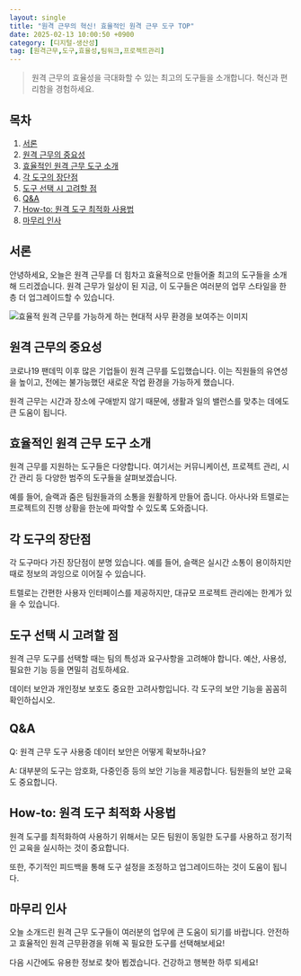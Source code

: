 ```yaml
---
layout: single
title: "원격 근무의 혁신! 효율적인 원격 근무 도구 TOP"
date: 2025-02-13 10:00:50 +0900
category: [디지털-생산성]
tag: [원격근무,도구,효율성,팀워크,프로젝트관리]
---
```

  
> 원격 근무의 효율성을 극대화할 수 있는 최고의 도구들을 소개합니다. 혁신과 편리함을 경험하세요.

## 목차
1. [서론](#서론)
2. [원격 근무의 중요성](#원격-근무의-중요성)
3. [효율적인 원격 근무 도구 소개](#효율적인-원격-근무-도구-소개)
4. [각 도구의 장단점](#각-도구의-장단점)
5. [도구 선택 시 고려할 점](#도구-선택-시-고려할-점)
6. [Q&A](#qa)
7. [How-to: 원격 도구 최적화 사용법](#how-to-원격-도구-최적화-사용법)
8. [마무리 인사](#마무리-인사)

## 서론

안녕하세요, 오늘은 원격 근무를 더 힘차고 효율적으로 만들어줄 최고의 도구들을 소개해 드리겠습니다. 원격 근무가 일상이 된 지금, 이 도구들은 여러분의 업무 스타일을 한층 더 업그레이드할 수 있습니다.


![효율적 원격 근무를 가능하게 하는 현대적 사무 환경을 보여주는 이미지](undefined)



## 원격 근무의 중요성

코로나19 팬데믹 이후 많은 기업들이 원격 근무를 도입했습니다. 이는 직원들의 유연성을 높이고, 전에는 불가능했던 새로운 작업 환경을 가능하게 했습니다.


원격 근무는 시간과 장소에 구애받지 않기 때문에, 생활과 일의 밸런스를 맞추는 데에도 큰 도움이 됩니다.



## 효율적인 원격 근무 도구 소개

원격 근무를 지원하는 도구들은 다양합니다. 여기서는 커뮤니케이션, 프로젝트 관리, 시간 관리 등 다양한 범주의 도구들을 살펴보겠습니다.


예를 들어, 슬랙과 줌은 팀원들과의 소통을 원활하게 만들어 줍니다. 아사나와 트렐로는 프로젝트의 진행 상황을 한눈에 파악할 수 있도록 도와줍니다.



## 각 도구의 장단점

각 도구마다 가진 장단점이 분명 있습니다. 예를 들어, 슬랙은 실시간 소통이 용이하지만 때로 정보의 과잉으로 이어질 수 있습니다.


트렐로는 간편한 사용자 인터페이스를 제공하지만, 대규모 프로젝트 관리에는 한계가 있을 수 있습니다.



## 도구 선택 시 고려할 점

원격 근무 도구를 선택할 때는 팀의 특성과 요구사항을 고려해야 합니다. 예산, 사용성, 필요한 기능 등을 면밀히 검토하세요.


데이터 보안과 개인정보 보호도 중요한 고려사항입니다. 각 도구의 보안 기능을 꼼꼼히 확인하십시오.



## Q&A

Q: 원격 근무 도구 사용중 데이터 보안은 어떻게 확보하나요?


A: 대부분의 도구는 암호화, 다중인증 등의 보안 기능을 제공합니다. 팀원들의 보안 교육도 중요합니다.



## How-to: 원격 도구 최적화 사용법

원격 도구를 최적화하여 사용하기 위해서는 모든 팀원이 동일한 도구를 사용하고 정기적인 교육을 실시하는 것이 중요합니다.


또한, 주기적인 피드백을 통해 도구 설정을 조정하고 업그레이드하는 것이 도움이 됩니다.



## 마무리 인사

오늘 소개드린 원격 근무 도구들이 여러분의 업무에 큰 도움이 되기를 바랍니다. 안전하고 효율적인 원격 근무환경을 위해 꼭 필요한 도구를 선택해보세요!


다음 시간에도 유용한 정보로 찾아 뵙겠습니다. 건강하고 행복한 하루 되세요!

